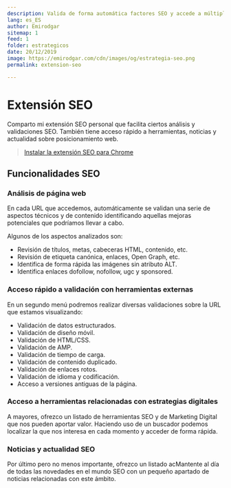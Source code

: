 ```yaml
---
description: Valida de forma automática factores SEO y accede a múltiples herramientas de forma sencilla
lang: es_ES
author: Emirodgar
sitemap: 1
feed: 1
folder: estrategicos
date: 20/12/2019
image: https://emirodgar.com/cdn/images/og/estrategia-seo.png
permalink: extension-seo

---
```


# Extensión SEO

Comparto mi extensión SEO personal que facilita ciertos análisis y validaciones SEO. También tiene acceso rápido a herramientas, noticias y actualidad sobre posicionamiento web.

> [Instalar la extensión SEO para Chrome](https://chrome.google.com/webstore/detail/emirodgar-seo/nlelfnhiohbflhkhomefbekimmbeahng)

<amp-twitter 
  width="375"
  height="472"
  layout="responsive"
  data-tweetid="1187022113590382598">
</amp-twitter>


## Funcionalidades SEO


### Análisis de página web

En cada URL que accedemos, automáticamente se validan una serie de aspectos técnicos y de contenido identificando aquellas mejoras potenciales que podríamos llevar a cabo.

Algunos de los aspectos analizados son:

 * Revisión de títulos, metas, cabeceras HTML, contenido, etc.
 * Revisión de etiqueta canónica, enlaces, Open Graph, etc. 
 * Identifica de forma rápida las imágenes sin atributo ALT.
 * Identifica enlaces dofollow, nofollow, ugc y sponsored.

###  Acceso rápido a validación con herramientas externas

En un segundo menú podremos realizar diversas validaciones sobre la URL que estamos visualizando: 

 * Validación de datos estructurados.
 * Validación de diseño móvil.
 * Validación de HTML/CSS.
 * Validación de AMP.
 * Validación de tiempo de carga.
 * Validación de contenido duplicado.
 * Validación de enlaces rotos.
 * Validación de idioma y codificación.
 * Acceso a versiones antiguas de la página.


### Acceso a herramientas relacionadas con estrategias digitales

A mayores, ofrezco un listado de herramientas SEO y de Marketing Digital que nos pueden aportar valor. Haciendo uso de un buscador podemos localizar la que nos interesa en cada momento y acceder de forma rápida.


###  Noticias y actualidad SEO

Por último pero no menos importante, ofrezco un listado acMantente al día de todas las novedades en el mundo SEO con un pequeño apartado de noticias relacionadas con este ámbito.

<!--stackedit_data:
eyJoaXN0b3J5IjpbLTE2MjAzMzU5MTUsLTU3MjE3NjU5NV19
-->
